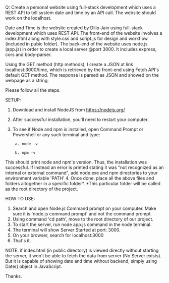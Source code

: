 Q: Create a personal website using full-stack development which uses a REST API to tell system date and time by an API call.
The website should work on the localhost.

Date and Time is the website created by Dilip Jain using full-stack development which uses REST API.
The front-end of the website involves a index.html along with style.css and script.js for design and workflow (included in pubic folder).
The back-end of the website uses node.js (app.js) in order to create a local server @port 3000. It includes express, cors and body-parser.

Using the GET method (http methods), I create a JSON at link localhost:3000/time, which is retrieved by the front-end using Fetch API's default GET method. 
The response is parsed as JSON and showed on the webpage as a string.



Please follow all the steps.

SETUP:
1. Download and install NodeJS from https://nodejs.org/
2. After successful installation, you'll need to restart your computer.
3. To see if Node and npm is installed, open Command Prompt or Powershell or any such terminal and type: 

		a. node -v
		
		b. npm -v
		
This should print node and npm's version. Thus, the installation was successful.
If instead an error is printed stating it was "not recognized as an internal or external command", add node.exe and npm directories to your environment variable 'PATH'
4. Once done, place all the above files and folders altogether in a specific folder*.
	*This particular folder will be called as the root directory of the project.


HOW TO USE:
1. Search and open Node.js Command prompt on your computer. Make sure it is 'node.js command prompt' and not the command prompt.
2. Using command 'cd path', move to the root directory of our project.
3. To start the server, run node app.js command in the node terminal.
4. The terminal will show Server Started at port: 3000.
5. On your browser, search for localhost:3000
6. That's it.



NOTE: if index.html (in public directory) is viewed directly without starting the server, it won't be able to fetch the data from server (No Server exists). But it is 
capable of showing date and time without backend, simply using Date() object in JavaScript.

Thanks.
